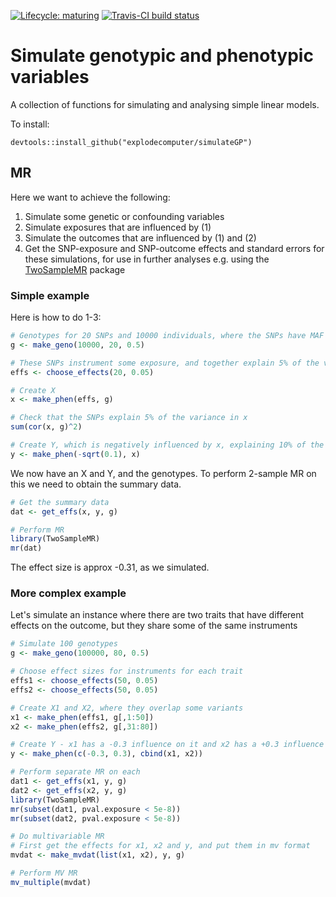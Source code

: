 [![Lifecycle:
maturing](https://img.shields.io/badge/lifecycle-maturing-blue.svg)](https://www.tidyverse.org/lifecycle/#maturing)
[![Travis-CI build status](https://travis-ci.org/explodecomputer/simulateGP.svg?branch=master)](https://travis-ci.org/explodecomputer/simulateGP)

# Simulate genotypic and phenotypic variables

A collection of functions for simulating and analysing simple linear models.

To install:

```
devtools::install_github("explodecomputer/simulateGP")
```

## MR

Here we want to achieve the following:

1. Simulate some genetic or confounding variables
2. Simulate exposures that are influenced by (1)
3. Simulate the outcomes that are influenced by (1) and (2)
4. Get the SNP-exposure and SNP-outcome effects and standard errors for these simulations, for use in further analyses e.g. using the [TwoSampleMR](https://github.com/MRCIEU/TwoSampleMR) package

### Simple example

Here is how to do 1-3:

```r
# Genotypes for 20 SNPs and 10000 individuals, where the SNPs have MAF = 0.5:
g <- make_geno(10000, 20, 0.5)

# These SNPs instrument some exposure, and together explain 5% of the variance
effs <- choose_effects(20, 0.05)

# Create X
x <- make_phen(effs, g)

# Check that the SNPs explain 5% of the variance in x
sum(cor(x, g)^2)

# Create Y, which is negatively influenced by x, explaining 10% of the variance in Y
y <- make_phen(-sqrt(0.1), x)
```


We now have an X and Y, and the genotypes. To perform 2-sample MR on this we need to obtain the summary data.

```r
# Get the summary data
dat <- get_effs(x, y, g)

# Perform MR
library(TwoSampleMR)
mr(dat)
```

The effect size is approx -0.31, as we simulated.


### More complex example

Let's simulate an instance where there are two traits that have different effects on the outcome, but they share some of the same instruments

```r
# Simulate 100 genotypes
g <- make_geno(100000, 80, 0.5)

# Choose effect sizes for instruments for each trait
effs1 <- choose_effects(50, 0.05)
effs2 <- choose_effects(50, 0.05)

# Create X1 and X2, where they overlap some variants
x1 <- make_phen(effs1, g[,1:50])
x2 <- make_phen(effs2, g[,31:80])

# Create Y - x1 has a -0.3 influence on it and x2 has a +0.3 influence on it
y <- make_phen(c(-0.3, 0.3), cbind(x1, x2))

# Perform separate MR on each
dat1 <- get_effs(x1, y, g)
dat2 <- get_effs(x2, y, g)
library(TwoSampleMR)
mr(subset(dat1, pval.exposure < 5e-8))
mr(subset(dat2, pval.exposure < 5e-8))

# Do multivariable MR
# First get the effects for x1, x2 and y, and put them in mv format
mvdat <- make_mvdat(list(x1, x2), y, g)

# Perform MV MR
mv_multiple(mvdat)
```


